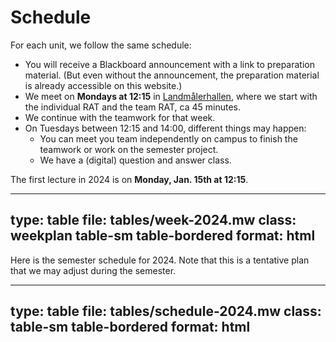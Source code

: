 # Schedule


For each unit, we follow the same schedule:

* You will receive a Blackboard announcement with a link to preparation material. (But even without the announcement, the preparation material is already accessible on this website.)
* We meet on **Mondays at 12:15** in [Landmålerhallen](https://link.mazemap.com/oOca9g4M), where we start with the individual RAT and the team RAT, ca 45 minutes.
* We continue with the teamwork for that week.
* On Tuesdays between 12:15 and 14:00, different things may happen:
  * You can meet you team independently on campus to finish the teamwork or work on the semester project.
  * We have a (digital) question and answer class.


The first lecture in 2024 is on **Monday, Jan. 15th at 12:15**.

---
type: table
file: tables/week-2024.mw
class: weekplan table-sm table-bordered
format: html
---

Here is the semester schedule for 2024. Note that this is a tentative plan that we may adjust during the semester.

---
type: table
file: tables/schedule-2024.mw
class: table-sm table-bordered
format: html
---
